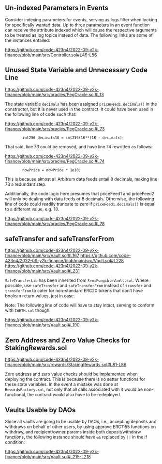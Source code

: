 ## Un-indexed Parameters in Events
Consider indexing parameters for events, serving as logs filter when looking for specifically wanted data. Up to three parameters in an event function can receive the attribute indexed which will cause the respective arguments to be treated as log topics instead of data. The following links are some of the instances entailed:

https://github.com/code-423n4/2022-09-y2k-finance/blob/main/src/Controller.sol#L49-L56

## Unused State Variable and Unnecessary Code Line
https://github.com/code-423n4/2022-09-y2k-finance/blob/main/src/oracles/PegOracle.sol#L13

The state variable `decimals` has been assigned `priceFeed1.decimals()` in the constructor, but it is never used in the contract. It could have been used in the following line of code such that:

https://github.com/code-423n4/2022-09-y2k-finance/blob/main/src/oracles/PegOracle.sol#L73

```
        int256 decimals10 = int256(10**(18 - decimals);
```
That said, line 73 could be removed, and have line 74 rewritten as follows: 
 
https://github.com/code-423n4/2022-09-y2k-finance/blob/main/src/oracles/PegOracle.sol#L74

```
        nowPrice = nowPrice * 1e10;
```
This is because almost all Arbitrum data feeds entail 8 decimals, making line 73 a redundant step. 

Additionally, the code logic here presumes that priceFeed1 and priceFeed2 will only be dealing with data feeds of 8 decimals. Otherwise, the following line of code could readily truncate to zero if `priceFeed1.decimals()` is equal to a different value, e.g. 18.

https://github.com/code-423n4/2022-09-y2k-finance/blob/main/src/oracles/PegOracle.sol#L78

## safeTransfer and safeTransferFrom
https://github.com/code-423n4/2022-09-y2k-finance/blob/main/src/Vault.sol#L167
https://github.com/code-423n4/2022-09-y2k-finance/blob/main/src/Vault.sol#L228
https://github.com/code-423n4/2022-09-y2k-finance/blob/main/src/Vault.sol#L231

`SafeTransferLib` has been inherited from `SemiFungibleVault.sol`. Where possible, use `safeTransfer` and `safeTransferFrom` instead of `transfer` and `transferFrom` to cater for non-standard ERC20 tokens that don’t have boolean return values, just in case.

Note: The following line of code will have to stay intact, serving to conform with `IWETH.sol` though:

https://github.com/code-423n4/2022-09-y2k-finance/blob/main/src/Vault.sol#L190

## Zero Address and Zero Value Checks for StakingRewards.sol

https://github.com/code-423n4/2022-09-y2k-finance/blob/main/src/rewards/StakingRewards.sol#L81-L86

Zero address and zero value checks should be implemented when deploying the contract. This is because there is no setter functions for these state variables. In the event a mistake was done at `RewardsFactory.sol`, not only that all calls associated with it would be non-functional, the contract would also have to be redeployed.

## Vaults Usable by DAOs
Since all vaults are going to be usable by DAOs, i.e., accepting deposits and withdraws on behalf of other users, by using approve ERC1155 functions on withdraw, and recipient/owner params inside both deposit/withdraw functions, the following instance should have `&&` replaced by `||` in the if condition: 

https://github.com/code-423n4/2022-09-y2k-finance/blob/main/src/Vault.sol#L215-L218
